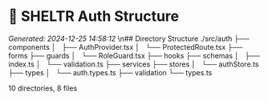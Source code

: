 # 🌳 SHELTR Auth Structure
*Generated: 2024-12-25 14:58:12*
\n## Directory Structure
./src/auth
├── components
│   ├── AuthProvider.tsx
│   └── ProtectedRoute.tsx
├── forms
├── guards
│   └── RoleGuard.tsx
├── hooks
├── schemas
│   ├── index.ts
│   └── validation.ts
├── services
├── stores
│   └── authStore.ts
├── types
│   └── auth.types.ts
├── validation
└── types.ts

10 directories, 8 files
